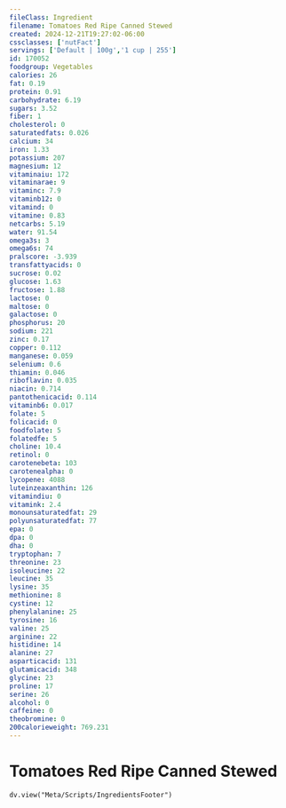 ```yaml
---
fileClass: Ingredient
filename: Tomatoes Red Ripe Canned Stewed
created: 2024-12-21T19:27:02-06:00
cssclasses: ['nutFact']
servings: ['Default | 100g','1 cup | 255']
id: 170052
foodgroup: Vegetables
calories: 26
fat: 0.19
protein: 0.91
carbohydrate: 6.19
sugars: 3.52
fiber: 1
cholesterol: 0
saturatedfats: 0.026
calcium: 34
iron: 1.33
potassium: 207
magnesium: 12
vitaminaiu: 172
vitaminarae: 9
vitaminc: 7.9
vitaminb12: 0
vitamind: 0
vitamine: 0.83
netcarbs: 5.19
water: 91.54
omega3s: 3
omega6s: 74
pralscore: -3.939
transfattyacids: 0
sucrose: 0.02
glucose: 1.63
fructose: 1.88
lactose: 0
maltose: 0
galactose: 0
phosphorus: 20
sodium: 221
zinc: 0.17
copper: 0.112
manganese: 0.059
selenium: 0.6
thiamin: 0.046
riboflavin: 0.035
niacin: 0.714
pantothenicacid: 0.114
vitaminb6: 0.017
folate: 5
folicacid: 0
foodfolate: 5
folatedfe: 5
choline: 10.4
retinol: 0
carotenebeta: 103
carotenealpha: 0
lycopene: 4088
luteinzeaxanthin: 126
vitamindiu: 0
vitamink: 2.4
monounsaturatedfat: 29
polyunsaturatedfat: 77
epa: 0
dpa: 0
dha: 0
tryptophan: 7
threonine: 23
isoleucine: 22
leucine: 35
lysine: 35
methionine: 8
cystine: 12
phenylalanine: 25
tyrosine: 16
valine: 25
arginine: 22
histidine: 14
alanine: 27
asparticacid: 131
glutamicacid: 348
glycine: 23
proline: 17
serine: 26
alcohol: 0
caffeine: 0
theobromine: 0
200calorieweight: 769.231
---
```


# Tomatoes Red Ripe Canned Stewed

```dataviewjs
dv.view("Meta/Scripts/IngredientsFooter")
```